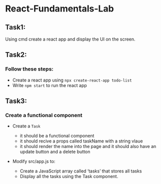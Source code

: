 # React-Fundamentals-Lab

## Task1: 
Using cmd create a react app and display the UI on the screen.

## Task2: 
### Follow these steps:

* Create a react app using `npx create-react-app todo-list`
* Write `npm start` to run the react app 



## Task3:
### Create a functional component 

* Create a `Task` 
    * it should be a functional component
    * it should recive a props called taskName with a string vlaue 
    * it should render the name into the page and it should also have an update button and a delete button

* Modify src/app.js to:
    * Create a JavaScript array called ‘tasks’ that stores all tasks
    * Display all the tasks using the Task component.

